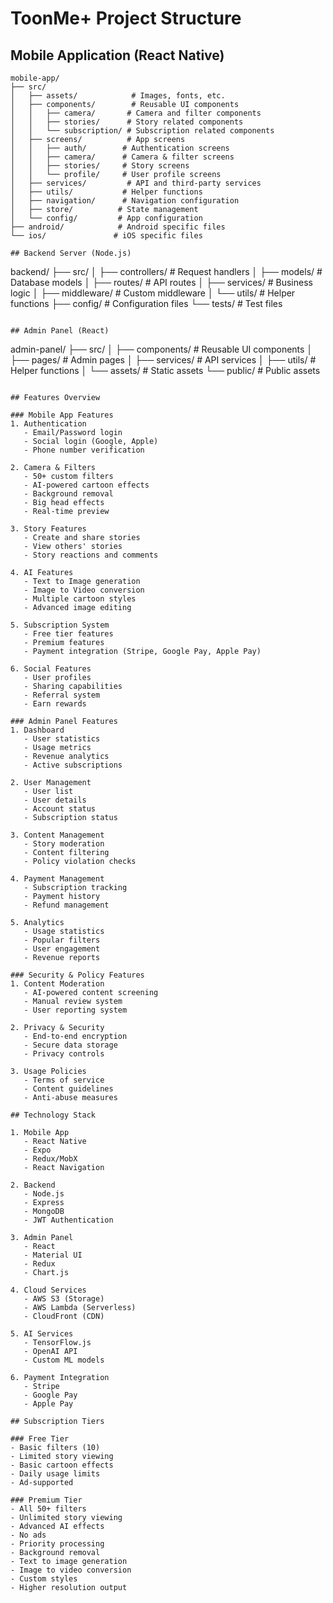# ToonMe+ Project Structure

## Mobile Application (React Native)
```
mobile-app/
├── src/
│   ├── assets/            # Images, fonts, etc.
│   ├── components/        # Reusable UI components
│   │   ├── camera/       # Camera and filter components
│   │   ├── stories/      # Story related components
│   │   └── subscription/ # Subscription related components
│   ├── screens/          # App screens
│   │   ├── auth/        # Authentication screens
│   │   ├── camera/      # Camera & filter screens
│   │   ├── stories/     # Story screens
│   │   └── profile/     # User profile screens
│   ├── services/         # API and third-party services
│   ├── utils/           # Helper functions
│   ├── navigation/      # Navigation configuration
│   ├── store/          # State management
│   └── config/         # App configuration
├── android/            # Android specific files
└── ios/               # iOS specific files

## Backend Server (Node.js)
```
backend/
├── src/
│   ├── controllers/    # Request handlers
│   ├── models/        # Database models
│   ├── routes/        # API routes
│   ├── services/      # Business logic
│   ├── middleware/    # Custom middleware
│   └── utils/         # Helper functions
├── config/           # Configuration files
└── tests/           # Test files
```

## Admin Panel (React)
```
admin-panel/
├── src/
│   ├── components/    # Reusable UI components
│   ├── pages/        # Admin pages
│   ├── services/     # API services
│   ├── utils/        # Helper functions
│   └── assets/       # Static assets
└── public/          # Public assets
```

## Features Overview

### Mobile App Features
1. Authentication
   - Email/Password login
   - Social login (Google, Apple)
   - Phone number verification

2. Camera & Filters
   - 50+ custom filters
   - AI-powered cartoon effects
   - Background removal
   - Big head effects
   - Real-time preview

3. Story Features
   - Create and share stories
   - View others' stories
   - Story reactions and comments

4. AI Features
   - Text to Image generation
   - Image to Video conversion
   - Multiple cartoon styles
   - Advanced image editing

5. Subscription System
   - Free tier features
   - Premium features
   - Payment integration (Stripe, Google Pay, Apple Pay)

6. Social Features
   - User profiles
   - Sharing capabilities
   - Referral system
   - Earn rewards

### Admin Panel Features
1. Dashboard
   - User statistics
   - Usage metrics
   - Revenue analytics
   - Active subscriptions

2. User Management
   - User list
   - User details
   - Account status
   - Subscription status

3. Content Management
   - Story moderation
   - Content filtering
   - Policy violation checks

4. Payment Management
   - Subscription tracking
   - Payment history
   - Refund management

5. Analytics
   - Usage statistics
   - Popular filters
   - User engagement
   - Revenue reports

### Security & Policy Features
1. Content Moderation
   - AI-powered content screening
   - Manual review system
   - User reporting system

2. Privacy & Security
   - End-to-end encryption
   - Secure data storage
   - Privacy controls

3. Usage Policies
   - Terms of service
   - Content guidelines
   - Anti-abuse measures

## Technology Stack

1. Mobile App
   - React Native
   - Expo
   - Redux/MobX
   - React Navigation

2. Backend
   - Node.js
   - Express
   - MongoDB
   - JWT Authentication

3. Admin Panel
   - React
   - Material UI
   - Redux
   - Chart.js

4. Cloud Services
   - AWS S3 (Storage)
   - AWS Lambda (Serverless)
   - CloudFront (CDN)

5. AI Services
   - TensorFlow.js
   - OpenAI API
   - Custom ML models

6. Payment Integration
   - Stripe
   - Google Pay
   - Apple Pay

## Subscription Tiers

### Free Tier
- Basic filters (10)
- Limited story viewing
- Basic cartoon effects
- Daily usage limits
- Ad-supported

### Premium Tier
- All 50+ filters
- Unlimited story viewing
- Advanced AI effects
- No ads
- Priority processing
- Background removal
- Text to image generation
- Image to video conversion
- Custom styles
- Higher resolution output
